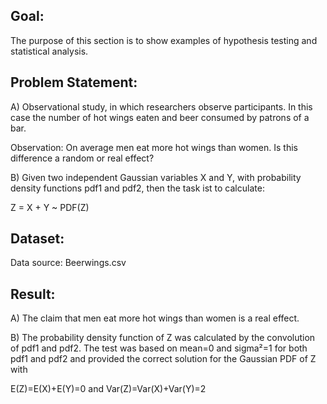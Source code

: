 Goal:
-----
The purpose of this section is to show examples of hypothesis testing and statistical analysis.

Problem Statement:
------------------
A)
Observational study, in which researchers observe participants. 
In this case the number of hot wings eaten and beer consumed by patrons of a bar.

Observation: On average men eat more hot wings than women. Is this difference a random or real effect?

B)
Given two independent Gaussian variables X and Y, with probability density functions pdf1 and pdf2, 
then the task ist to calculate: 

Z = X + Y ~ PDF(Z)

Dataset:
--------
Data source: Beerwings.csv

Result:
-------
A)
The claim that men eat more hot wings than women is a real effect.

B)
The probability density function of Z was calculated by the convolution of pdf1 and pdf2. 
The test was based on mean=0 and sigma²=1 for both pdf1 and pdf2 and provided the correct solution for the Gaussian PDF of Z with 

E(Z)=E(X)+E(Y)=0 and Var(Z)=Var(X)+Var(Y)=2

